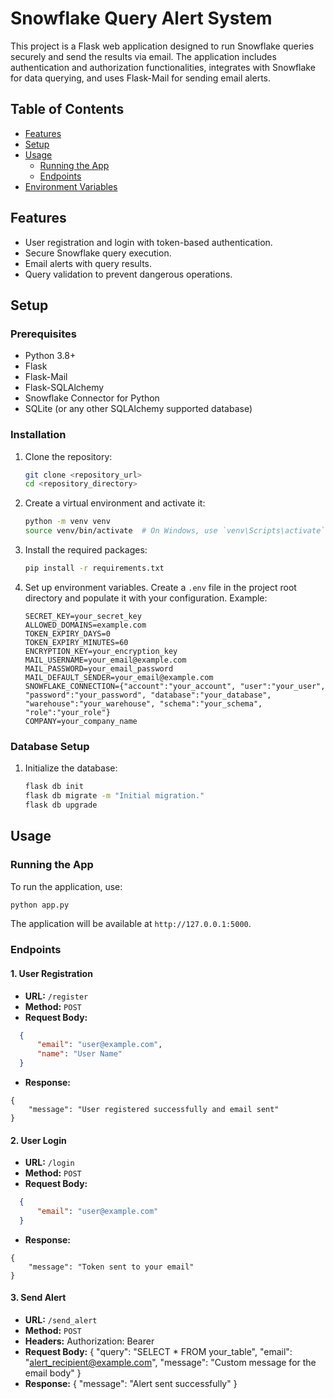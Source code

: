 # Snowflake Query Alert System

This project is a Flask web application designed to run Snowflake queries securely and send the results via email. The application includes authentication and authorization functionalities, integrates with Snowflake for data querying, and uses Flask-Mail for sending email alerts.

## Table of Contents
- [Features](#features)
- [Setup](#setup)
- [Usage](#usage)
  - [Running the App](#running-the-app)
  - [Endpoints](#endpoints)
- [Environment Variables](#environment-variables)

## Features
- User registration and login with token-based authentication.
- Secure Snowflake query execution.
- Email alerts with query results.
- Query validation to prevent dangerous operations.

## Setup

### Prerequisites
- Python 3.8+
- Flask
- Flask-Mail
- Flask-SQLAlchemy
- Snowflake Connector for Python
- SQLite (or any other SQLAlchemy supported database)

### Installation
1. Clone the repository:
    ```sh
    git clone <repository_url>
    cd <repository_directory>
    ```

2. Create a virtual environment and activate it:
    ```sh
    python -m venv venv
    source venv/bin/activate  # On Windows, use `venv\Scripts\activate`
    ```

3. Install the required packages:
    ```sh
    pip install -r requirements.txt
    ```

4. Set up environment variables. Create a `.env` file in the project root directory and populate it with your configuration. Example:
    ```dotenv
    SECRET_KEY=your_secret_key
    ALLOWED_DOMAINS=example.com
    TOKEN_EXPIRY_DAYS=0
    TOKEN_EXPIRY_MINUTES=60
    ENCRYPTION_KEY=your_encryption_key
    MAIL_USERNAME=your_email@example.com
    MAIL_PASSWORD=your_email_password
    MAIL_DEFAULT_SENDER=your_email@example.com
    SNOWFLAKE_CONNECTION={"account":"your_account", "user":"your_user", "password":"your_password", "database":"your_database", "warehouse":"your_warehouse", "schema":"your_schema", "role":"your_role"}
    COMPANY=your_company_name
    ```

### Database Setup
1. Initialize the database:
    ```sh
    flask db init
    flask db migrate -m "Initial migration."
    flask db upgrade
    ```

## Usage

### Running the App
To run the application, use:
```sh
python app.py
```

The application will be available at `http://127.0.0.1:5000`.

### Endpoints

#### 1. User Registration
- **URL:** `/register`
- **Method:** `POST`
- **Request Body:**
```json
  {
      "email": "user@example.com",
      "name": "User Name"
  }
```

- **Response:**
``` 
{
    "message": "User registered successfully and email sent"
}
```

#### 2. User Login
- **URL:** `/login`
- **Method:** `POST`
- **Request Body:**
```json
  {
      "email": "user@example.com"
  }
```

- **Response:**
```
{
    "message": "Token sent to your email"
}
```

#### 3. Send Alert
- **URL:** `/send_alert`
- **Method:** `POST`
- **Headers:**
  Authorization: Bearer <token>
- **Request Body:**
  {
      "query": "SELECT * FROM your_table",
      "email": "alert_recipient@example.com",
      "message": "Custom message for the email body"
  }
- **Response:**
  {
      "message": "Alert sent successfully"
  }
